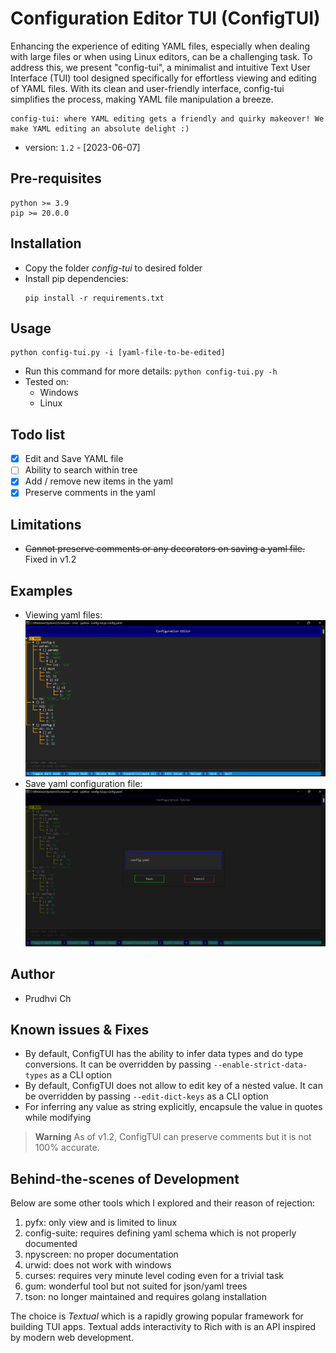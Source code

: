 # Configuration Editor TUI (__ConfigTUI__)

Enhancing the experience of editing YAML files, especially when dealing with large files or when using Linux editors, can be a challenging task. To address this, we present "config-tui", a minimalist and intuitive Text User Interface (TUI) tool designed specifically for effortless viewing and editing of YAML files. With its clean and user-friendly interface, config-tui simplifies the process, making YAML file manipulation a breeze.
```
config-tui: where YAML editing gets a friendly and quirky makeover! We make YAML editing an absolute delight :)
```
 - version: `1.2` - [2023-06-07]

## Pre-requisites
```
python >= 3.9
pip >= 20.0.0
```
## Installation
 - Copy the folder _config-tui_ to desired folder
 - Install pip dependencies: 
    ```
    pip install -r requirements.txt
    ```
## Usage
```
python config-tui.py -i [yaml-file-to-be-edited]
```
 - Run this command for more details: `python config-tui.py -h`
 - Tested on:
   - Windows
   - Linux

## Todo list
- [x] Edit and Save YAML file
- [ ] Ability to search within tree
- [x] Add / remove new items in the yaml
- [x] Preserve comments in the yaml

## Limitations
 - ~~Cannot preserve comments or any decorators on saving a yaml file.~~ Fixed in v1.2

## Examples
 - Viewing yaml files: ![view yaml tree](./images/tree-tui.png)
 - Save yaml configuration file: ![save yaml](./images/save-config.png)

## Author
 - Prudhvi Ch

## Known issues & Fixes
 - By default, ConfigTUI has the ability to infer data types and do type conversions. It can be overridden by passing `--enable-strict-data-types` as a CLI option
 - By default, ConfigTUI does not allow to edit key of a nested value. It can be overridden by passing `--edit-dict-keys` as a CLI option
 - For inferring any value as string explicitly, encapsule the value in quotes while modifying

> **Warning**
> As of v1.2, ConfigTUI can preserve comments but it is not 100% accurate.

## Behind-the-scenes of Development
Below are some other tools which I explored and their reason of rejection:
1.	pyfx: only view and is limited to linux
2.	config-suite: requires defining yaml schema which is not properly documented
3.	npyscreen: no proper documentation
4.	urwid: does not work with windows
5.	curses: requires very minute level coding even for a trivial task
6.	gum: wonderful tool but not suited for json/yaml trees
7.	tson: no longer maintained and requires golang installation

The choice is _Textual_ which is a rapidly growing popular framework for building TUI apps. Textual adds interactivity to Rich with is an API inspired by modern web development.
